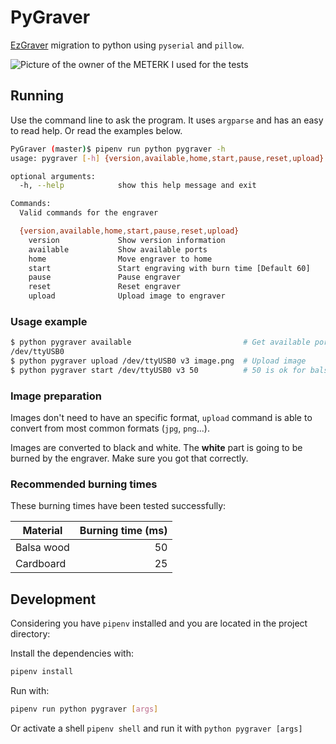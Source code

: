 # PyGraver

[EzGraver](https://github.com/camrein/EzGraver) migration to python using
`pyserial` and `pillow`.

![Picture of the owner of the METERK I used for the tests](homage.jpg)

## Running

Use the command line to ask the program. It uses `argparse` and has an easy to
read help. Or read the examples below.

``` bash
PyGraver (master)$ pipenv run python pygraver -h
usage: pygraver [-h] {version,available,home,start,pause,reset,upload} ...

optional arguments:
  -h, --help            show this help message and exit

Commands:
  Valid commands for the engraver

  {version,available,home,start,pause,reset,upload}
    version             Show version information
    available           Show available ports
    home                Move engraver to home
    start               Start engraving with burn time [Default 60]
    pause               Pause engraver
    reset               Reset engraver
    upload              Upload image to engraver
```

### Usage example

``` bash
$ python pygraver available                         # Get available ports
/dev/ttyUSB0
$ python pygraver upload /dev/ttyUSB0 v3 image.png  # Upload image
$ python pygraver start /dev/ttyUSB0 v3 50          # 50 is ok for balsa wood
```

### Image preparation

Images don't need to have an specific format, `upload` command is able to
convert from most common formats (`jpg`, `png`...).

Images are converted to black and white. The **white** part is going to be
burned by the engraver. Make sure you got that correctly.

### Recommended burning times

These burning times have been tested successfully:

| Material   | Burning time (ms) |
|------------|------------------:|
| Balsa wood |                50 |
| Cardboard  |                25 |


## Development

Considering you have `pipenv` installed and you are located in the project
directory:

Install the dependencies with:

``` bash
pipenv install
```

Run with:

``` bash
pipenv run python pygraver [args]
```

Or activate a shell `pipenv shell` and run it with `python pygraver [args]`

